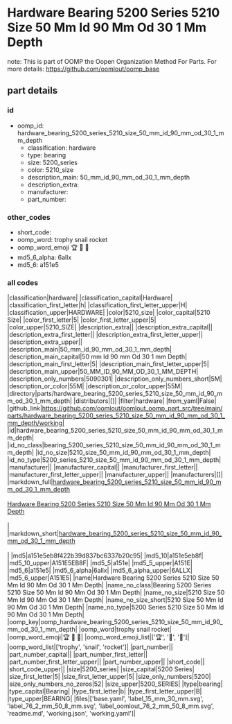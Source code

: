 # Hardware Bearing 5200 Series 5210 Size 50 Mm Id 90 Mm Od 30 1 Mm Depth  

note: This is part of OOMP the Oopen Organization Method For Parts. For more details: https://github.com/oomlout/oomp_base

##  part details





### id
* oomp_id: hardware_bearing_5200_series_5210_size_50_mm_id_90_mm_od_30_1_mm_depth
  * classification: hardware
  * type: bearing
  * size: 5200_series
  * color: 5210_size
  * description_main: 50_mm_id_90_mm_od_30_1_mm_depth
  * description_extra: 
  * manufacturer: 
  * part_number: 

### other_codes
* short_code: 
* oomp_word: trophy snail rocket
* oomp_word_emoji :trophy: :snail: :rocket:
* md5_6_alpha: 6allx
* md5_6: a151e5

### all codes 
|classification|hardware|
|classification_capital|Hardware|
|classification_first_letter|h|
|classification_first_letter_upper|H|
|classification_upper|HARDWARE|
|color|5210_size|
|color_capital|5210 Size|
|color_first_letter|5|
|color_first_letter_upper|5|
|color_upper|5210_SIZE|
|description_extra||
|description_extra_capital||
|description_extra_first_letter||
|description_extra_first_letter_upper||
|description_extra_upper||
|description_main|50_mm_id_90_mm_od_30_1_mm_depth|
|description_main_capital|50 mm Id 90 mm Od 30 1 mm Depth|
|description_main_first_letter|5|
|description_main_first_letter_upper|5|
|description_main_upper|50_MM_ID_90_MM_OD_30_1_MM_DEPTH|
|description_only_numbers|5090301|
|description_only_numbers_short|5M|
|description_or_color|55M|
|description_or_color_upper|55M|
|directory|parts/hardware_bearing_5200_series_5210_size_50_mm_id_90_mm_od_30_1_mm_depth|
|distributors|[]|
|filter|hardware|
|from_yaml|False|
|github_link|https://github.com/oomlout/oomlout_oomp_part_src/tree/main/parts/hardware_bearing_5200_series_5210_size_50_mm_id_90_mm_od_30_1_mm_depth/working|
|id|hardware_bearing_5200_series_5210_size_50_mm_id_90_mm_od_30_1_mm_depth|
|id_no_class|bearing_5200_series_5210_size_50_mm_id_90_mm_od_30_1_mm_depth|
|id_no_size|5210_size_50_mm_id_90_mm_od_30_1_mm_depth|
|id_no_type|5200_series_5210_size_50_mm_id_90_mm_od_30_1_mm_depth|
|manufacturer||
|manufacturer_capital||
|manufacturer_first_letter||
|manufacturer_first_letter_upper||
|manufacturer_upper||
|manufacturers|[]|
|markdown_full|[hardware_bearing_5200_series_5210_size_50_mm_id_90_mm_od_30_1_mm_depth](https://github.com/oomlout/oomlout_oomp_part_src/tree/main/parts/hardware_bearing_5200_series_5210_size_50_mm_id_90_mm_od_30_1_mm_depth/working)<br>[](https://github.com/oomlout/oomlout_oomp_part_src/tree/main/parts/hardware_bearing_5200_series_5210_size_50_mm_id_90_mm_od_30_1_mm_depth/working)<br>[Hardware Bearing 5200 Series 5210 Size 50 Mm Id 90 Mm Od 30 1 Mm Depth](https://github.com/oomlout/oomlout_oomp_part_src/tree/main/parts/hardware_bearing_5200_series_5210_size_50_mm_id_90_mm_od_30_1_mm_depth/working)<br><br>|
|markdown_short|[hardware_bearing_5200_series_5210_size_50_mm_id_90_mm_od_30_1_mm_depth](https://github.com/oomlout/oomlout_oomp_part_src/tree/main/parts/hardware_bearing_5200_series_5210_size_50_mm_id_90_mm_od_30_1_mm_depth/working)<br><br>|
|md5|a151e5eb8f422b39d837bc6337b20c95|
|md5_10|a151e5eb8f|
|md5_10_upper|A151E5EB8F|
|md5_5|a151e|
|md5_5_upper|A151E|
|md5_6|a151e5|
|md5_6_alpha|6allx|
|md5_6_alpha_upper|6ALLX|
|md5_6_upper|A151E5|
|name|Hardware Bearing 5200 Series 5210 Size 50 Mm Id 90 Mm Od 30 1 Mm Depth|
|name_no_class|Bearing 5200 Series 5210 Size 50 Mm Id 90 Mm Od 30 1 Mm Depth|
|name_no_size|5210 Size 50 Mm Id 90 Mm Od 30 1 Mm Depth|
|name_no_size_short|5210 Size 50 Mm Id 90 Mm Od 30 1 Mm Depth|
|name_no_type|5200 Series 5210 Size 50 Mm Id 90 Mm Od 30 1 Mm Depth|
|oomp_key|oomp_hardware_bearing_5200_series_5210_size_50_mm_id_90_mm_od_30_1_mm_depth|
|oomp_word|trophy snail rocket|
|oomp_word_emoji|:trophy: :snail: :rocket:|
|oomp_word_emoji_list|[':trophy:', ':snail:', ':rocket:']|
|oomp_word_list|['trophy', 'snail', 'rocket']|
|part_number||
|part_number_capital||
|part_number_first_letter||
|part_number_first_letter_upper||
|part_number_upper||
|short_code||
|short_code_upper||
|size|5200_series|
|size_capital|5200 Series|
|size_first_letter|5|
|size_first_letter_upper|5|
|size_only_numbers|5200|
|size_only_numbers_no_zeros|52|
|size_upper|5200_SERIES|
|type|bearing|
|type_capital|Bearing|
|type_first_letter|b|
|type_first_letter_upper|B|
|type_upper|BEARING|
|files|['base.yaml', 'label_15_mm_30_mm.svg', 'label_76_2_mm_50_8_mm.svg', 'label_oomlout_76_2_mm_50_8_mm.svg', 'readme.md', 'working.json', 'working.yaml']|
